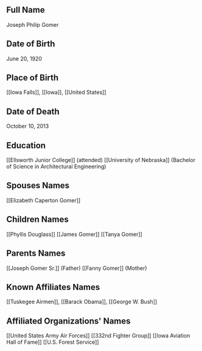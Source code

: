## Full Name
Joseph Philip Gomer

## Date of Birth
June 20, 1920

## Place of Birth
[[Iowa Falls]], [[Iowa]], [[United States]]

## Date of Death
October 10, 2013

## Education
 [[Ellsworth Junior College]] (attended)
 [[University of Nebraska]] (Bachelor of Science in Architectural Engineering)

## Spouses Names
 [[Elizabeth Caperton Gomer]]

## Children Names
 [[Phyllis Douglass]]
 [[James Gomer]]
 [[Tanya Gomer]]

## Parents Names
 [[Joseph Gomer Sr.]] (Father)
[[Fanny Gomer]] (Mother)

## Known Affiliates Names
 [[Tuskegee Airmen]], [[Barack Obama]], [[George W. Bush]]

## Affiliated Organizations' Names
[[United States Army Air Forces]]
 [[332nd Fighter Group]]
 [[Iowa Aviation Hall of Fame]]
 [[U.S. Forest Service]]
 


